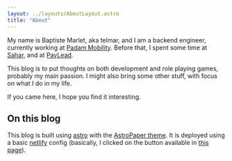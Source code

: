 ```yaml
---
layout: ../layouts/AboutLayout.astro
title: "About"
---
```


My name is Baptiste Marlet, aka telmar, and I am a backend engineer, currently working at [Padam Mobility](https://www.padam-mobility.com/).
Before that, I spent some time at [Sahar](https://sahar.fr), and at [PayLead](https://www.paylead.fr/).

This blog is to put thoughts on both development and role playing games, probably my main passion. I
might also bring some other stuff, with focus on what I do in my life.

If you came here, I hope you find it interesting.

## On this blog

This blog is built using [astro](https://astro.build/) with the [AstroPaper
theme](https://github.com/satnaing/astro-paper). It is deployed using a basic
[netlify](https://www.netlify.com/) config (basically, I clicked on the button available in [this
page](https://www.netlify.com/blog/2021/07/08/build-wicked-fast-sites-with-astro-an-introduction/)).
